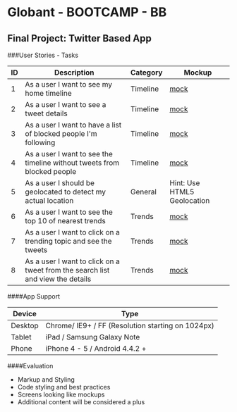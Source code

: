 # Globant - BOOTCAMP - BB

## Final Project: Twitter Based App

###User Stories - Tasks

ID | Description | Category | Mockup
---|------------ | ---------|-----
1|As a user I want to see my home timeline|Timeline| [mock](http://www.screencast.com/t/WY2UxrQ7Z)
2|As a user I want to see a tweet details|Timeline| [mock](http://www.screencast.com/t/2rqTDvIwL)
3|As a user I want to have a list of blocked people I'm following|Timeline| [mock](http://www.screencast.com/t/Gy1jRxw0)
4|As a user I want to see the timeline without tweets from blocked people|Timeline|[mock](http://www.screencast.com/t/WY2UxrQ7Z)
5|As a user I should be geolocated to detect my actual location|General| Hint: Use HTML5 Geolocation
6|As a user I want to see the top 10 of nearest trends|Trends| [mock](http://www.screencast.com/t/mbDub2DH)
7|As a user I want to click on a trending topic and see the tweets|Trends| [mock](http://www.screencast.com/t/94XhRJW8)
8|As a user I want to click on a tweet from the search list and view the details|Trends| [mock](http://www.screencast.com/t/0hdpPNMrnVE)


####App Support

Device | Type
-------|------
Desktop| Chrome/ IE9+ / FF (Resolution starting on 1024px)
Tablet | iPad / Samsung Galaxy Note
Phone  | iPhone 4 - 5 / Android 4.4.2 +


####Evaluation

* Markup and Styling
* Code styling and best practices
* Screens looking like mockups
* Additional content will be considered a plus
